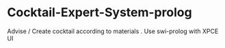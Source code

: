 # Cocktail-Expert-System-prolog
Advise / Create cocktail according to materials . Use swi-prolog with XPCE UI

